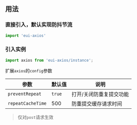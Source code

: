## 用法
### 直接引入，默认实现防抖节流

```js
import 'eui-axios'
```


### 引入实例

```js
import axios from 'eui-axios/instance';
```

扩展`axios`的`config`参数

| 参数              | 默认值 | 说明                    |
| ----------------- | ------ | ----------------------- |
| `preventRepeat`   | `true` | 打开/关闭防重复提交功能 |
| `repeatCacheTime` | 500    | 防重提交缓存请求时间    |


> 仅对`post`请求生效
